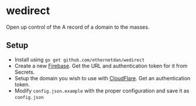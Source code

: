 # wedirect

Open up control of the A record of a domain to the masses.

## Setup
* Install using `go get github.com/ethernetdan/wedirect`
* Create a new [Firebase](https://firebase.com/). Get the URL and authentication token for it from Secrets.
* Setup the domain you wish to use with [CloudFlare](https://cloudflare.com). Get an authentication token.
* Modify `config.json.example` with the proper configuration and save it as `config.json`
